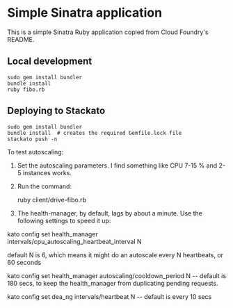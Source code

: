 # Simple Sinatra application

This is a simple Sinatra Ruby application copied from Cloud Foundry's README.

## Local development

    sudo gem install bundler
    bundle install
    ruby fibo.rb

## Deploying to Stackato

    sudo gem install bundler
    bundle install  # creates the required Gemfile.lock file
    stackato push -n


To test autoscaling:

1. Set the autoscaling parameters.  I find something like
CPU 7-15 % and 2-5 instances works.

2. Run the command:

    ruby client/drive-fibo.rb <ENDPOINT>

3. The health-manager, by default, lags by about a minute.  Use
the following settings to speed it up:

kato config set health_manager intervals/cpu_autoscaling_heartbeat_interval N

  default N is 6, which means it might do an autoscale every N heartbeats, or
  60 seconds

kato config set health_manager autoscaling/cooldown_period N -- default
is 180 secs, to keep the health_manager from duplicating pending requests.

kato config set dea_ng intervals/heartbeat N -- default is every 10 secs
